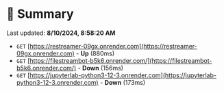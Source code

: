 # 📖 Summary
Last updated: **8/10/2024, 8:58:20 AM**

- `GET` [https://restreamer-09gx.onrender.com](https://restreamer-09gx.onrender.com) - **Up** (880ms)
- `GET` [https://filestreambot-b5k6.onrender.com/](https://filestreambot-b5k6.onrender.com/) - **Down** (156ms)
- `GET` [https://jupyterlab-python3-12-3.onrender.com](https://jupyterlab-python3-12-3.onrender.com) - **Down** (173ms)
